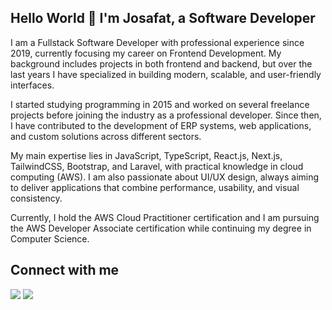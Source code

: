 ## Hello World 👋 I'm Josafat, a Software Developer

I am a Fullstack Software Developer with professional experience since 2019, currently focusing my career on Frontend Development. My background includes projects in both frontend and backend, but over the last years I have specialized in building modern, scalable, and user-friendly interfaces.

I started studying programming in 2015 and worked on several freelance projects before joining the industry as a professional developer. Since then, I have contributed to the development of ERP systems, web applications, and custom solutions across different sectors.

My main expertise lies in JavaScript, TypeScript, React.js, Next.js, TailwindCSS, Bootstrap, and Laravel, with practical knowledge in cloud computing (AWS). I am also passionate about UI/UX design, always aiming to deliver applications that combine performance, usability, and visual consistency.

Currently, I hold the AWS Cloud Practitioner certification and I am pursuing the AWS Developer Associate certification while continuing my degree in Computer Science.

## Connect with me
<div>
<a href="https://www.instagram.com/josaphate.ngoma/" target="_blank"><img loading="lazy" src="https://img.shields.io/badge/-Instagram-%23E4405F?style=for-the-badge&logo=instagram&logoColor=white" target="_blank"></a>
<a href="https://www.linkedin.com/in/josafatngoma/" target="_blank"><img loading="lazy" src="https://img.shields.io/badge/-LinkedIn-%230077B5?style=for-the-badge&logo=linkedin&logoColor=white" target="_blank"></a>   
</div>

<!--
**josafatngoma/josafatngoma** is a ✨ _special_ ✨ repository because its `README.md` (this file) appears on your GitHub profile.

Here are some ideas to get you started:

- 🔭 I’m currently working on ...
- 🌱 I’m currently learning ...
- 👯 I’m looking to collaborate on ...
- 🤔 I’m looking for help with ...
- 💬 Ask me about ...
- 📫 How to reach me: ...
- 😄 Pronouns: ...
- ⚡ Fun fact: ...
-->
